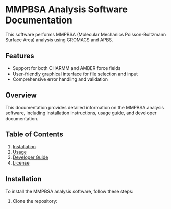 # MMPBSA Analysis Software Documentation

This software performs MMPBSA (Molecular Mechanics Poisson-Boltzmann Surface Area) analysis using GROMACS and APBS.

## Features

- Support for both CHARMM and AMBER force fields
- User-friendly graphical interface for file selection and input
- Comprehensive error handling and validation

## Overview

This documentation provides detailed information on the MMPBSA analysis software, including installation instructions, usage guide, and developer documentation.

## Table of Contents

1. [Installation](#installation)
2. [Usage](#usage)
3. [Developer Guide](#developer-guide)
4. [License](#license)

## Installation

To install the MMPBSA analysis software, follow these steps:

1. Clone the repository:
